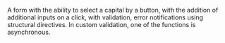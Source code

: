A form with the ability to select a capital by a button, with the addition of additional inputs on a click, with validation, error notifications using structural directives.
In custom validation, one of the functions is asynchronous.
